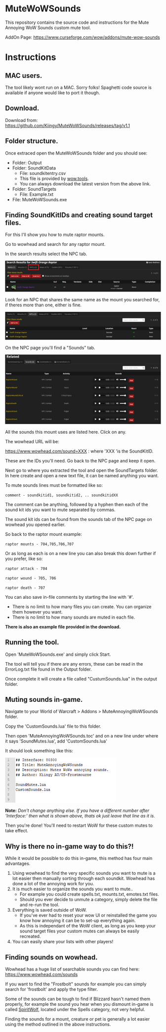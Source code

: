 # MuteWoWSounds
This repository contains the source code and instructions for the Mute Annoying WoW Sounds custom mute tool.

AddOn Page: https://www.curseforge.com/wow/addons/mute-wow-sounds

# Instructions

## MAC users.
The tool likely wont run on a MAC. Sorry folks! 
Spaghetti code source is available if anyone would like to port it though.

## Download.
Download from: https://github.com/Kiingy/MuteWoWSounds/releases/tag/v1.1

## Folder structure.
Once extraced open the MuteWoWSounds folder and you should see:
* Folder: Output
* Folder: SoundKitData
  * File: soundkitentry.csv
  * This file is provided by [wow.tools](https://wow.tools/dbc/?dbc=soundkitentry).
  * You can always download the latest version from the above link. 
* Folder: SoundTargets
  * File: Example.txt
* File: MuteWoWSounds.exe


## Finding SoundKitIDs and creating sound target files.
For this I'll show you how to mute raptor mounts.

Go to wowhead and search for any raptor mount.

In the search results select the NPC tab.

![SearchResults](/instructions/images/searchresults.png)

Look for an NPC that shares the same name as the mount you searched for, if theres more than one, either is fine.

![NPCNames](/instructions/images/npcnames.png)

On the NPC page you'll find a "Sounds" tab.

![NPCSounds](/instructions/images/npcsounds.png)

All the sounds this mount uses are listed here. Click on any.

The wowhead URL will be: 

https://www.wowhead.com/sound=XXX : where 'XXX 'is the SoundKitID. 

These are the IDs you'll need. Go back to the NPC page and keep it open. 

Next go to where you extracted the tool and open the SoundTargets folder. In here create and open a new text file, it can be named anything you want.

To mute sounds lines must be formatted like so:

`comment - soundkitid1, soundkitid2, .. soundkitidXX`

The comment can be anything, followed by a hyphen then each of the sound kit ids you want to mute separated by commas.

The sound kit ids can be found from the sounds tab of the NPC page on wowhead you opened earlier.

So back to the raptor mount example:

`raptor mounts - 704,705,706,707`

Or as long as each is on a new line you can also break this down further if you prefer, like so:

`raptor attack - 704`

`raptor wound - 705, 706`

`raptor death - 707`

You can also save in-file comments by starting the line with '#'. 

* There is no limit to how many files you can create. You can organize them however you want.
* There is no limit to how many sounds are muted in each file.

**There is also an example file provided in the download.**

## Running the tool.
Open 'MuteWoWSounds.exe' and simply click Start.

The tool will tell you if there are any errors, these can be read in the ErrorLog.txt file found in the Output folder.

Once complete it will create a file called "CustumSounds.lua" in the output folder.

## Muting sounds in-game.
Navigate to your World of Warcraft > Addons > MuteAnnoyingWoWSounds folder.

Copy the 'CustomSounds.lua' file to this folder.

Then open 'MuteAnnoyingWoWSounds.toc' and on a new line under where it says 'SoundMutes.lua', add 'CustomSounds.lua'

It should look something like this:

![TocFileEdit](/instructions/images/tocedit.png)

__Note:__ *Don't change anything else. If you have a different number after 'Interface:' then what is shown above, thats ok just leave that line as it is.*

Then you're done! You'll need to restart WoW for these custom mutes to take effect.

## Why is there no in-game way to do this?!

While it would be possible to do this in-game, this method has four main advantages.

1. Using wowhead to find the very specific sounds you want to mute is a lot easier then manually sorting through each soundkit. Wowhead has done a lot of the annoying work for you.
2. It is much easier to organize the sounds you want to mute..
   * For example you could create spells.txt, mounts.txt, emotes.txt files. 
   * Should you ever decide to unmute a category, simply delete the file and re-run the tool.
3. Everything is saved outside of WoW. 
   * If you've ever had to reset your wow UI or reinstalled the game you know how annoying it can be to set-up everything again. 
   * As this is independant of the WoW client, as long as you keep your sound target files your custom mutes can always be easily recreated.
4. You can easily share your lists with other players! 

## Finding sounds on wowhead.
Wowhead has a huge list of searchable sounds you can find here: https://www.wowhead.com/sounds

If you want to find the "Frostbolt" sounds for example you can simply search for 'frostbolt' and apply the type filter.

Some of the sounds can be tough to find if Blizzard hasn't named them properly, for example the sound you hear when you dismount in-game is called [SpiritWolf](https://www.wowhead.com/sound=3089), located under the Spells category, not very helpful.

Finding the sounds for a mount, creature or pet is generally a lot easier using the method outlined in the above instructions.
